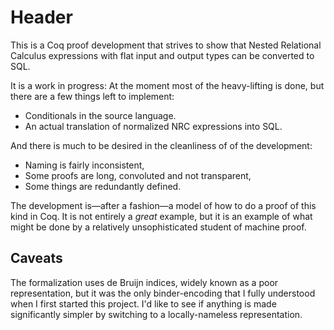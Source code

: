 
# Header

This is a Coq proof development that strives to show that Nested
Relational Calculus expressions with flat input and output types can
be converted to SQL.

It is a work in progress: At the moment most of the heavy-lifting is
done, but there are a few things left to implement:

* Conditionals in the source language.
* An actual translation of normalized NRC expressions into SQL.

And there is much to be desired in the cleanliness of of the
development:

* Naming is fairly inconsistent,
* Some proofs are long, convoluted and not transparent,
* Some things are redundantly defined.

The development is&mdash;after a fashion&mdash;a model of how to do a proof of
this kind in Coq. It is not entirely a *great* example, but it is an
example of what might be done by a relatively unsophisticated student
of machine proof.

## Caveats

The formalization uses de Bruijn indices, widely known as a poor
representation, but it was the only binder-encoding that I fully understood
when I first started this project. I'd like to see if anything is made
significantly simpler by switching to a locally-nameless representation.
